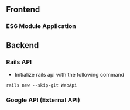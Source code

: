 ## Frontend
### ES6 Module Application
## Backend
### Rails API
* Initialize rails api with the following command
```
rails new --skip-git WebApi
```
### Google API (External API)
